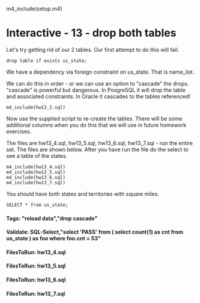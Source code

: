 
m4_include(setup.m4)

# Interactive - 13 - drop both tables

Let's try getting rid of our 2 tables.   Our first attempt to do this will fail.

```
drop table if exists us_state;
```

We have a dependency via foreign constraint on us_state.  That is name_list.

We can do this in order - or we can use an option to "cascade" the drops.
"cascade" is powerful but dangerous.  In PosgreSQL it will drop the table
and associated constraints.  In Oracle it cascades to the tables referenced!


```
m4_include(hw13_2.sql)
```



Now use the supplied script to re-create the tables.  There will be some additional
columns when you do this that we will use in future homework exercises.

The files are hw13_4.sql, hw13_5.sql, hw13_6.sql, hw13_7.sql - run the entire set.  The files are shown below.   After you
have run the file do the select to see a table of the states.

```
m4_include(hw13_4.sql)
m4_include(hw13_5.sql)
m4_include(hw13_6.sql)
m4_include(hw13_7.sql)
```

You should have both states and territories with square miles.

```
SELECT * from us_state;
```

#### Tags: "reload data","drop cascade"

#### Validate: SQL-Select,"select 'PASS' from ( select count(1) as cnt from us_state ) as foo where foo.cnt = 53"

#### FilesToRun: hw13_4.sql
#### FilesToRun: hw13_5.sql
#### FilesToRun: hw13_6.sql
#### FilesToRun: hw13_7.sql


